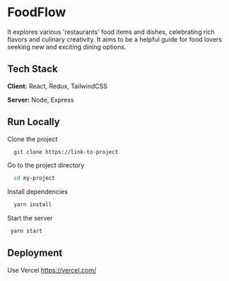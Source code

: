 
# FoodFlow

It explores various 'restaurants' food items and dishes, celebrating rich flavors and culinary creativity. It aims to be a helpful guide for food lovers seeking new and exciting dining options.



## Tech Stack

**Client:** React, Redux, TailwindCSS

**Server:** Node, Express


## Run Locally

Clone the project

```bash
  git clone https://link-to-project
```

Go to the project directory

```bash
  cd my-project
```

Install dependencies

```bash
  yarn install
```

Start the server

```bash
 yarn start
```




## Deployment

Use Vercel 
https://vercel.com/



